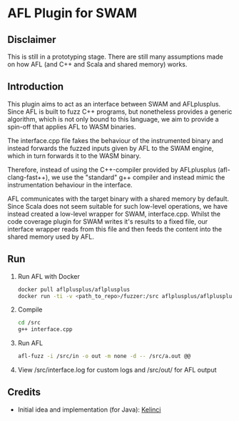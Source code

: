 # AFL Plugin for SWAM

## Disclaimer

This is still in a prototyping stage. There are still many assumptions made on how AFL (and C++ and Scala and shared memory) works.

## Introduction

This plugin aims to act as an interface between SWAM and AFLplusplus. Since AFL is built to fuzz C++ programs, but nonetheless provides a generic algorithm, which is not only bound to this language, we aim to provide a spin-off that applies AFL to WASM binaries.

The interface.cpp file fakes the behaviour of the instrumented binary and instead forwards the fuzzed inputs given by AFL to the SWAM engine, which in turn forwards it to the WASM binary.

Therefore, instead of using the C++-compiler provided by AFLplusplus (afl-clang-fast++), we use the "standard" g++ compiler and instead mimic the instrumentation behaviour in the interface.

AFL communicates with the target binary with a shared memory by default. Since Scala does not seem suitable for such low-level operations, we have instead created a low-level wrapper for SWAM, interface.cpp. Whilst the code coverage plugin for SWAM writes it's results to a fixed file, our interface wrapper reads from this file and then feeds the content into the shared memory used by AFL.

## Run

1. Run AFL with Docker

    ```bash
    docker pull aflplusplus/aflplusplus
    docker run -ti -v <path_to_repo>/fuzzer:/src aflplusplus/aflplusplus
    ```

1. Compile

    ```bash
    cd /src
    g++ interface.cpp
    ```

1. Run AFL

    ```bash
    afl-fuzz -i /src/in -o out -m none -d -- /src/a.out @@
    ```

1. View /src/interface.log for custom logs and /src/out/ for AFL output

## Credits

- Initial idea and implementation (for Java): [Kelinci](https://github.com/isstac/kelinci)
